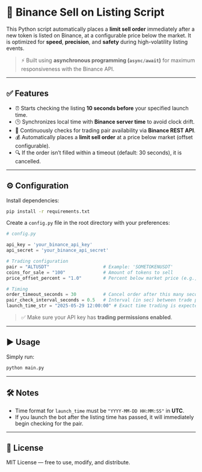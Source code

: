 # 🚀 Binance Sell on Listing Script

This Python script automatically places a **limit sell order** immediately after a new token is listed on Binance, at a configurable price below the market. It is optimized for **speed**, **precision**, and **safety** during high-volatility listing events.

> ⚡️ Built using **asynchronous programming (`async/await`)** for maximum responsiveness with the Binance API.

---

## ✅ Features

- ⏰ Starts checking the listing **10 seconds before** your specified launch time.
- 🕒 Synchronizes local time with **Binance server time** to avoid clock drift.
- 🔄 Continuously checks for trading pair availability via **Binance REST API**.
- 💰 Automatically places a **limit sell order** at a price below market (offset configurable).
- 🔍 If the order isn’t filled within a timeout (default: 30 seconds), it is cancelled.

---

## ⚙️ Configuration

Install dependencies:

```bash
pip install -r requirements.txt
```

Create a `config.py` file in the root directory with your preferences:

```python
# config.py

api_key = 'your_binance_api_key'
api_secret = 'your_binance_api_secret'

# Trading configuration
pair = "ALTUSDT"                    # Example: 'SOMETOKENUSDT'
coins_for_sale = "100"              # Amount of tokens to sell
price_offset_percent = "1.0"        # Percent below market price (e.g., 1.0 means 1% below)

# Timing
order_timeout_seconds = 30          # Cancel order after this many seconds if not filled
pair_check_interval_seconds = 0.5   # Interval (in sec) between trade pair availability checks
launch_time_str = "2025-05-29 12:00:00" # Exact time trading is expected to start (UTC)
```

> ✅ Make sure your API key has **trading permissions enabled**.

---

## ▶️ Usage

Simply run:

```bash
python main.py
```

---

## 🛠 Notes

- Time format for `launch_time` must be `"YYYY-MM-DD HH:MM:SS"` in **UTC**.
- If you launch the bot after the listing time has passed, it will immediately begin checking for the pair.

---

## 📄 License

MIT License — free to use, modify, and distribute.
